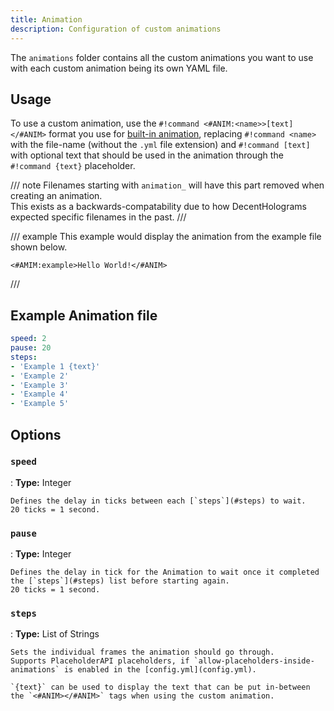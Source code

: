 ```yaml
---
title: Animation
description: Configuration of custom animations
---
```


The `animations` folder contains all the custom animations you want to use with each custom animation being its own YAML file.

## Usage

To use a custom animation, use the `#!command <#ANIM:<name>>[text]</#ANIM>` format you use for [built-in animation](../animations.md), replacing `#!command <name>` with the file-name (without the `.yml` file extension) and `#!command [text]` with optional text that should be used in the animation through the `#!command {text}` placeholder.

/// note
Filenames starting with `animation_` will have this part removed when creating an animation.  
This exists as a backwards-compatability due to how DecentHolograms expected specific filenames in the past.
///

/// example
This example would display the animation from the example file shown below.

```command
<#AMIM:example>Hello World!</#ANIM>
```
///

## Example Animation file

```yaml title="animation_example.yml"
speed: 2
pause: 20
steps:
- 'Example 1 {text}'
- 'Example 2'
- 'Example 3'
- 'Example 4'
- 'Example 5'
```

## Options

### `speed`

:   **Type:** Integer

    Defines the delay in ticks between each [`steps`](#steps) to wait.  
    20 ticks = 1 second.

### `pause`

:   **Type:** Integer

    Defines the delay in tick for the Animation to wait once it completed the [`steps`](#steps) list before starting again.  
    20 ticks = 1 second.

### `steps`

:   **Type:** List of Strings

    Sets the individual frames the animation should go through.  
    Supports PlaceholderAPI placeholders, if `allow-placeholders-inside-animations` is enabled in the [config.yml](config.yml).

    `{text}` can be used to display the text that can be put in-between the `<#ANIM></#ANIM>` tags when using the custom animation.
